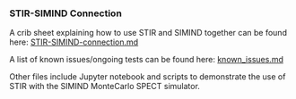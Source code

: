 ### STIR-SIMIND Connection ###

A crib sheet explaining how to use STIR and SIMIND together can be found here:
[STIR-SIMIND-connection.md](./Documentation/STIR-SIMIND-connection.md)

A list of known issues/ongoing tests can be found here:
[known_issues.md](./Documentation/known_issues.md)

Other files include Jupyter notebook and scripts to demonstrate the use of STIR with the SIMIND MonteCarlo SPECT simulator.
